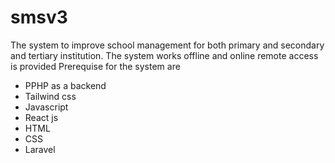 # smsv3
The system to improve school management for both primary and secondary and tertiary institution.
The system works offline and online remote access is provided 
Prerequise for the system are 
- PPHP as a backend
- Tailwind css
- Javascript
- React js
- HTML
- CSS
- Laravel
 
 
 
 
